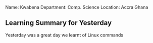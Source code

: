 
Name: Kwabena 
Department: Comp. Science 
Location: Accra Ghana

## Learning Summary for Yesterday  
Yesterday was a great day we learnt of Linux commands 

